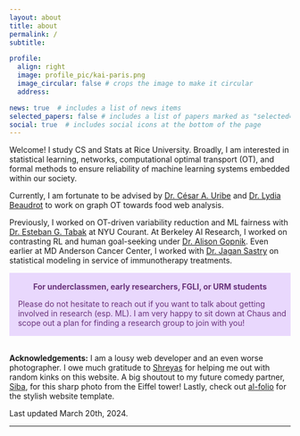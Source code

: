 ```yaml
---
layout: about
title: about
permalink: /
subtitle: 

profile:
  align: right
  image: profile_pic/kai-paris.png
  image_circular: false # crops the image to make it circular
  address:

news: true  # includes a list of news items
selected_papers: false # includes a list of papers marked as "selected={true}"
social: true  # includes social icons at the bottom of the page
---
```


Welcome! I study CS and Stats at Rice University. Broadly, I am interested in statistical learning, networks, computational optimal transport (OT), and formal methods to ensure reliability of machine learning systems embedded within our society. 

Currently, I am fortunate to be advised by [Dr. C&eacute;sar A. Uribe](https://cauribe.rice.edu/) and [Dr. Lydia Beaudrot](https://lydiabeaudrot.weebly.com/) to work on graph OT towards food web analysis. 

Previously, I worked on OT-driven variability reduction and ML fairness with [Dr. Esteban G. Tabak](https://cims.nyu.edu/~tabak/) at NYU Courant. At Berkeley AI Research, I worked on contrasting RL and human goal-seeking under [Dr. Alison Gopnik](http://www.gopniklab.berkeley.edu/alison). Even earlier at MD Anderson Cancer Center, I worked with [Dr. Jagan Sastry](https://faculty.mdanderson.org/profiles/jagannadha_sastry.html) on statistical modeling in service of immunotherapy treatments.


<div class="warning" style='padding:0.1em'>
<span>
<p style='margin-top:1em; text-align:center'>
<b>For underclassmen, early researchers, FGLI, or URM students</b></p>
<p style='margin-left:1em;'>
Please do not hesitate to reach out if you want to talk about getting involved in research (esp. ML). I am very happy to sit down at Chaus and scope out a plan for finding a research group to join with you!
</p>
<p style='margin-bottom:1em; margin-right:1em; text-align:right; font-family:Georgia'>
</p></span>
</div>
<br />

**Acknowledgements:** I am a lousy web developer and an even worse photographer. I owe much gratitude to [Shreyas](https://shreyasminocha.me/) for helping me out with random kinks on this website. A big shoutout to my future comedy partner, [Siba](https://sibasmarak.github.io/), for this sharp photo from the Eiffel tower! Lastly, check out [al-folio](https://github.com/alshedivat/al-folio) for the stylish website template. 

Last updated March 20th, 2024.


---

<style>
  .warning {
    background-color: #E9D8FD;
    color: #69337A;
  }

  [data-theme="dark"] .warning {
    background-color: #69337A;
    color: #E9D8FD;
  }
</style>
